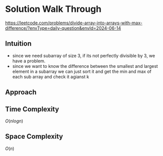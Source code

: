 # Solution Walk Through
https://leetcode.com/problems/divide-array-into-arrays-with-max-difference/?envType=daily-question&envId=2024-06-14

## Intuition
- since we need subarray of size 3, if its not perfectly divisible by 3, we have a problem.
- since we want to know the difference between the smallest and largest element in a subarray we can just sort it and get the min and max of each sub array and check it agianst k

## Approach


## Time Complexity
$O(nlogn)$

## Space Complexity
$O(n)$




